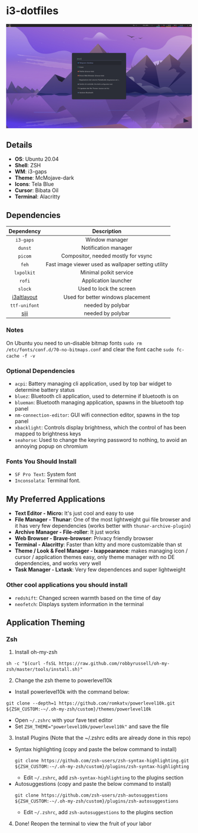# i3-dotfiles

![](/Screenshot.png)

## Details ##
+ **OS**: Ubuntu 20.04
+ **Shell**: ZSH
+ **WM**: i3-gaps
+ **Theme**: McMojave-dark
+ **Icons**: Tela Blue
+ **Cursor**: Bibata Oil
+ **Terminal**: Alacritty


## Dependencies ##
|Dependency|Description|
|:----------:|:-------------:|
|`i3-gaps`|Window manager|
|`dunst`|Notification manager|
|`picom`|Compositor, needed mostly for vsync|
|`feh`|Fast image viewer used as wallpaper setting utility|
|`lxpolkit`|Minimal polkit service|
|`rofi`|Application launcher|
|`slock`|Used to lock the screen|
|[i3altlayout](https://github.com/deadc0de6/i3altlayout)|Used for better windows placement|
|`ttf-unifont`|needed by polybar|
|[siji](https://github.com/csmertx/siji)|needed by polybar|

### Notes ###
On Ubuntu you need to un-disable bitmap fonts
`sudo rm /etc/fonts/conf.d/70-no-bitmaps.conf`
and clear the font cache
`sudo fc-cache -f -v`


### Optional Dependencies ###
+ `acpi`: Battery managing cli application, used by top bar widget to determine battery status
+ `bluez`: Bluetooth cli application, used to determine if bluetooth is on
+ `blueman`: Bluetooth managing application, spawns in the bluetooth top panel
+ `nm-connection-editor`: GUI wifi connection editor, spawns in the top panel
+ `xbacklight`: Controls display brightness, which the control of has been mapped to brightness keys
+ `seahorse`: Used to change the keyring password to nothing, to avoid an annoying popup on chromium 

### Fonts You Should Install ###
+ `SF Pro Text`: System font
+ `Inconsolata`: Terminal font.


## My Preferred Applications ##
+ **Text Editor - Micro:** It's just cool and easy to use
+ **File Manager - Thunar**: One of the most lightweight gui file browser and it has very few dependencies (works better with `thunar-archive-plugin`)
+ **Archive Manager - File-roller**: It just works
+ **Web Browser - Brave-browser**: Privacy friendly browser
+ **Terminal - Alacritty**: Faster than kitty and more customizable than st
+ **Theme / Look & Feel Manager - lxappearance**: makes managing icon / cursor / application themes easy, only theme manager with no DE dependencies, and works very well
+ **Task Manager - Lxtask**: Very few dependences and super lightweight


### Other cool applications you should install ###
+ `redshift`: Changed screen warmth based on the time of day
+ `neofetch`: Displays system information in the terminal



## Application Theming ##
### Zsh ###
1. Install oh-my-zsh
```
sh -c "$(curl -fsSL https://raw.github.com/robbyrussell/oh-my-zsh/master/tools/install.sh)"
```
2. Change the zsh theme to powerlevel10k
  + Install powerlevel10k with the command below:
  ```
  git clone --depth=1 https://github.com/romkatv/powerlevel10k.git ${ZSH_CUSTOM:-~/.oh-my-zsh/custom}/themes/powerlevel10k
  ```
  + Open `~/.zshrc` with your fave text editor
  + Set `ZSH_THEME="powerlevel10k/powerlevel10k"` and save the file
3. Install Plugins (Note that the ~/.zshrc edits are already done in this repo)
  + Syntax highlighting (copy and paste the below command to install)
    ```
    git clone https://github.com/zsh-users/zsh-syntax-highlighting.git ${ZSH_CUSTOM:-~/.oh-my-zsh/custom}/plugins/zsh-syntax-highlighting
    ```
    + Edit `~/.zshrc`, add `zsh-syntax-highlighting` to the plugins section
  + Autosuggestions (copy and paste the below command to install)
    ```
    git clone https://github.com/zsh-users/zsh-autosuggestions ${ZSH_CUSTOM:-~/.oh-my-zsh/custom}/plugins/zsh-autosuggestions
    ```
    + Edit `~/.zshrc`, add `zsh-autosuggestions` to the plugins section
4. Done! Reopen the terminal to view the fruit of your labor
